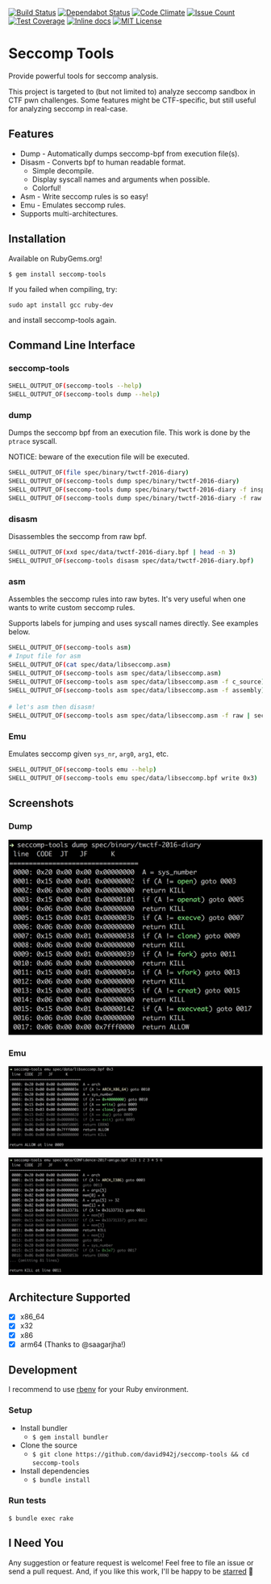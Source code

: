 [![Build Status](https://github.com/david942j/seccomp-tools/workflows/build/badge.svg)](https://github.com/david942j/seccomp-tools/actions)
[![Dependabot Status](https://api.dependabot.com/badges/status?host=github&repo=david942j/seccomp-tools)](https://dependabot.com)
[![Code Climate](https://codeclimate.com/github/david942j/seccomp-tools/badges/gpa.svg)](https://codeclimate.com/github/david942j/seccomp-tools)
[![Issue Count](https://codeclimate.com/github/david942j/seccomp-tools/badges/issue_count.svg)](https://codeclimate.com/github/david942j/seccomp-tools)
[![Test Coverage](https://codeclimate.com/github/david942j/seccomp-tools/badges/coverage.svg)](https://codeclimate.com/github/david942j/seccomp-tools/coverage)
[![Inline docs](https://inch-ci.org/github/david942j/seccomp-tools.svg?branch=master)](https://inch-ci.org/github/david942j/seccomp-tools)
[![MIT License](https://img.shields.io/badge/license-MIT-blue.svg)](http://choosealicense.com/licenses/mit/)

# Seccomp Tools
Provide powerful tools for seccomp analysis.

This project is targeted to (but not limited to) analyze seccomp sandbox in CTF pwn challenges.
Some features might be CTF-specific, but still useful for analyzing seccomp in real-case.

## Features
* Dump - Automatically dumps seccomp-bpf from execution file(s).
* Disasm - Converts bpf to human readable format.
  - Simple decompile.
  - Display syscall names and arguments when possible.
  - Colorful!
* Asm - Write seccomp rules is so easy!
* Emu - Emulates seccomp rules.
* Supports multi-architectures.

## Installation

Available on RubyGems.org!
```
$ gem install seccomp-tools
```

If you failed when compiling, try:
```
sudo apt install gcc ruby-dev
```
and install seccomp-tools again.

## Command Line Interface

### seccomp-tools

```bash
SHELL_OUTPUT_OF(seccomp-tools --help)
SHELL_OUTPUT_OF(seccomp-tools dump --help)
```

### dump

Dumps the seccomp bpf from an execution file.
This work is done by the `ptrace` syscall.

NOTICE: beware of the execution file will be executed.
```bash
SHELL_OUTPUT_OF(file spec/binary/twctf-2016-diary)
SHELL_OUTPUT_OF(seccomp-tools dump spec/binary/twctf-2016-diary)
SHELL_OUTPUT_OF(seccomp-tools dump spec/binary/twctf-2016-diary -f inspect)
SHELL_OUTPUT_OF(seccomp-tools dump spec/binary/twctf-2016-diary -f raw | xxd)
```

### disasm

Disassembles the seccomp from raw bpf.
```bash
SHELL_OUTPUT_OF(xxd spec/data/twctf-2016-diary.bpf | head -n 3)
SHELL_OUTPUT_OF(seccomp-tools disasm spec/data/twctf-2016-diary.bpf)
```

### asm

Assembles the seccomp rules into raw bytes.
It's very useful when one wants to write custom seccomp rules.

Supports labels for jumping and uses syscall names directly. See examples below.
```bash
SHELL_OUTPUT_OF(seccomp-tools asm)
# Input file for asm
SHELL_OUTPUT_OF(cat spec/data/libseccomp.asm)
SHELL_OUTPUT_OF(seccomp-tools asm spec/data/libseccomp.asm)
SHELL_OUTPUT_OF(seccomp-tools asm spec/data/libseccomp.asm -f c_source)
SHELL_OUTPUT_OF(seccomp-tools asm spec/data/libseccomp.asm -f assembly)

# let's asm then disasm!
SHELL_OUTPUT_OF(seccomp-tools asm spec/data/libseccomp.asm -f raw | seccomp-tools disasm -)
```

### Emu

Emulates seccomp given `sys_nr`, `arg0`, `arg1`, etc.
```bash
SHELL_OUTPUT_OF(seccomp-tools emu --help)
SHELL_OUTPUT_OF(seccomp-tools emu spec/data/libseccomp.bpf write 0x3)
```

## Screenshots

### Dump
![dump](https://github.com/david942j/seccomp-tools/blob/master/examples/dump-diary.png?raw=true)

### Emu
![emu](https://github.com/david942j/seccomp-tools/blob/master/examples/emu-libseccomp.png?raw=true)

![emu](https://github.com/david942j/seccomp-tools/blob/master/examples/emu-amigo.png?raw=true)

## Architecture Supported

- [x] x86_64
- [x] x32
- [x] x86
- [x] arm64 (Thanks to @saagarjha!)

## Development

I recommend to use [rbenv](https://github.com/rbenv/rbenv) for your Ruby environment.

### Setup

- Install bundler
  - `$ gem install bundler`
- Clone the source
  - `$ git clone https://github.com/david942j/seccomp-tools && cd seccomp-tools`
- Install dependencies
  - `$ bundle install`

### Run tests

`$ bundle exec rake`

## I Need You

Any suggestion or feature request is welcome!
Feel free to file an issue or send a pull request.
And, if you like this work, I'll be happy to be [starred](https://github.com/david942j/seccomp-tools/stargazers) :grimacing:

